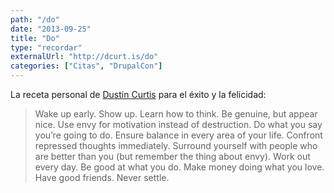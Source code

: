 ```yaml
---
path: "/do"
date: "2013-09-25"
title: "Do"
type: "recordar"
externalUrl: "http://dcurt.is/do"
categories: ["Citas", "DrupalCon"]
---
```


La receta personal de [Dustin Curtis](http://dcurt.is/do) para el éxito y la felicidad:

> Wake up early. Show up. Learn how to think. Be genuine, but appear nice. Use envy for motivation instead of destruction. Do what you say you’re going to do. Ensure balance in every area of your life. Confront repressed thoughts immediately. Surround yourself with people who are better than you (but remember the thing about envy). Work out every day. Be good at what you do. Make money doing what you love. Have good friends. Never settle.
